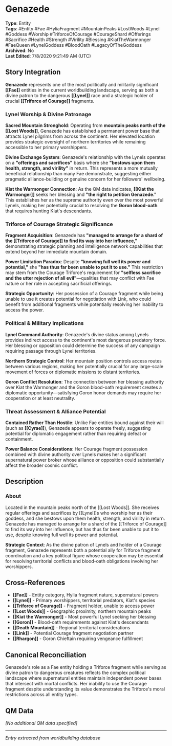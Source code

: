 # Genazede

**Type**: Entity  
**Tags**: #Entity #Fae #HyliaFragment #MountainPeaks #LostWoods #Lynel #Goddess #Worship #TriforceOfCourage #CourageShard #Offerings #Sacrifice #Health #Strength #Virility #Blessing #KiatTheWarmonger #FaeQueen #LynelGoddess #BloodOath #LegacyOfTheGoddess  
**Archived**: No  
**Last Edited**: 7/8/2020 9:21:49 AM (UTC)

## Story Integration

**Genazede** represents one of the most politically and militarily significant **[[Fae]]** entities in the current worldbuilding landscape, serving as both a divine patron to the dangerous **[[Lynel]]** race and a strategic holder of crucial **[[Triforce of Courage]]** fragments.

### Lynel Worship & Divine Patronage
**Sacred Mountain Stronghold**: Operating from **mountain peaks north of the [[Lost Woods]]**, Genazede has established a permanent power base that attracts Lynel pilgrims from across the continent. Her elevated location provides strategic oversight of northern territories while remaining accessible to her primary worshippers.

**Divine Exchange System**: Genazede's relationship with the Lynels operates on a **"offerings and sacrifices"** basis where she **"bestows upon them health, strength, and virility"** in return. This represents a more mutually beneficial relationship than many Fae demonstrate, suggesting either pragmatic alliance-building or genuine concern for her followers' wellbeing.

**Kiat the Warmonger Connection**: As the QM data indicates, **[[Kiat the Warmonger]]** seeks her blessing and **"the right to petition Genazede."** This establishes her as the supreme authority even over the most powerful Lynels, making her potentially crucial to resolving the **Goron blood-oath** that requires hunting Kiat's descendants.

### Triforce of Courage Strategic Significance
**Fragment Acquisition**: Genazede has **"managed to arrange for a shard of the [[Triforce of Courage]] to find its way into her influence,"** demonstrating strategic planning and intelligence network capabilities that extend beyond her immediate mountain domain.

**Power Limitation Paradox**: Despite **"knowing full well its power and potential,"** she **"has thus far been unable to put it to use."** This restriction may stem from the Courage Triforce's requirement for **"selfless sacrifice and the utter rejection of all evil"**—qualities that may conflict with Fae nature or her role in accepting sacrificial offerings.

**Strategic Opportunity**: Her possession of a Courage fragment while being unable to use it creates potential for negotiation with Link, who could benefit from additional fragments while potentially resolving her inability to access the power.

### Political & Military Implications
**Lynel Command Authority**: Genazede's divine status among Lynels provides indirect access to the continent's most dangerous predatory force. Her blessing or opposition could determine the success of any campaign requiring passage through Lynel territories.

**Northern Strategic Control**: Her mountain position controls access routes between various regions, making her potentially crucial for any large-scale movement of forces or diplomatic missions to distant territories.

**Goron Conflict Resolution**: The connection between her blessing authority over Kiat the Warmonger and the Goron blood-oath requirement creates a diplomatic opportunity—satisfying Goron honor demands may require her cooperation or at least neutrality.

### Threat Assessment & Alliance Potential
**Contained Rather Than Hostile**: Unlike Fae entities bound against their will (such as **[[Cyrae]]**), Genazede appears to operate freely, suggesting potential for diplomatic engagement rather than requiring defeat or containment.

**Power Balance Considerations**: Her Courage fragment possession combined with divine authority over Lynels makes her a significant supernatural power broker whose alliance or opposition could substantially affect the broader cosmic conflict.

## Description
### About
Located in the mountain peaks north of the [[Lost Woods]]. She receives regular offerings and sacrifices by [[Lynel]]s who worship her as their goddess, and she bestows upon them health, strength, and virility in return. Genazede has managed to arrange for a shard of the [[Triforce of Courage]] to find its way into her influence, but has thus far been unable to put it to use, despite knowing full well its power and potential.

**Strategic Context**: As the divine patron of Lynels and holder of a Courage fragment, Genazede represents both a potential ally for Triforce fragment coordination and a key political figure whose cooperation may be essential for resolving territorial conflicts and blood-oath obligations involving her worshippers.

## Cross-References
- **[[Fae]]** - Entity category, Hylia fragment nature, supernatural powers
- **[[Lynel]]** - Primary worshippers, territorial predators, Kiat's species
- **[[Triforce of Courage]]** - Fragment holder, unable to access power
- **[[Lost Woods]]** - Geographic proximity, northern mountain peaks
- **[[Kiat the Warmonger]]** - Most powerful Lynel seeking her blessing
- **[[Goron]]** - Blood-oath requirements against Kiat's descendants
- **[[Death Mountain]]** - Regional territorial considerations
- **[[Link]]** - Potential Courage fragment negotiation partner
- **[[Rhargon]]** - Goron Chieftain requiring vengeance fulfillment

## Canonical Reconciliation
Genazede's role as a Fae entity holding a Triforce fragment while serving as divine patron to dangerous creatures reflects the complex political landscape where supernatural entities maintain independent power bases that intersect with mortal conflicts. Her inability to use the Courage fragment despite understanding its value demonstrates the Triforce's moral restrictions across all entity types.

## QM Data
*[No additional QM data specified]*

---
*Entry extracted from worldbuilding database*
